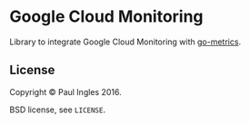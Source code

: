 # Google Cloud Monitoring

Library to integrate Google Cloud Monitoring with [go-metrics](https://github.com/rcrowley/go-metrics).

## License

Copyright &copy; Paul Ingles 2016.

BSD license, see `LICENSE`.